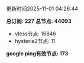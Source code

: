 更新时间2025-11-01 04:26:44

**总订阅: 227**
**总节点: 44093**
- vless节点: 16846
- hysteria2节点: 11

**google ping有效节点: 173**
